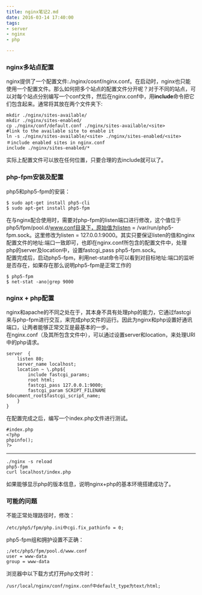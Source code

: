 ```yaml
---
title: nginx笔记2.md
date: 2016-03-14 17:40:00
tags:
- server
- nginx
- php

---
```

### nginx多站点配置
nginx提供了一个配置文件:./nginx/cosnf/nginx.conf。在启动时，nginx也只能使用一个配置文件。那么如何把多个站点的配置文件分开呢？对于不同的站点，可以对每个站点分别编写一个conf文件，然后在nginx.conf中，用**include**命令把它们包含起来。通常将其放在两个文件夹下:  

	mkdir ./nginx/sites-available/
	mkdir ./nginx/sites-enabled/
	cp ./nginx/conf/default.conf ./nginx/sites-available/<site>
	#link to the available site to enable it
	ln -s ./nginx/sites-available/<site> ./nginx/sites-enabled/<site>
	＃include enabled sites in nginx.conf
	include ./nginx/sites-enabled/*
	
实际上配置文件可以放在任何位置，只要合理的去include就可以了。

### php-fpm安装及配置  
php5和php5-fpm的安装：
	
	$ sudo apt-get install php5-cli
	$ sudo apt-get install php5-fpm

在与nginx配合使用时，需要对php-fpm的listen端口进行修改，这个值位于php5/fpm/pool.d/www.conf目录下，原始值为listen = /var/run/php5-fpm.sock。这里修改为listen = 127.0.0.1:9000。其实只要保证listen的值和nginx配置文件的地址:端口一致即可，也即在nginx.conf所包含的配置文件中，处理php的server及location中，设置fastcgi_pass php5-fpm.sock。  
配置完成后，启动php5-fpm，利用net-stat命令可以看到对目标地址:端口的监听是否存在，如果存在那么说明php5-fpm是正常工作的 

	$ php5-fpm
	$ net-stat -ano|grep 9000
	
### nginx + php配置
nginx和apache的不同之处在于，其本身不具有处理php的能力，它通过fastcgi来与php-fpm进行交互，来完成php文件的运行。因此为nginx和php设置好通讯端口，让两者能够正常交互是最基本的一步。  
在nginx.conf（及其所包含文件中），可以通过设置server和location，来处理URI中的php请求。
	
	server  {
		listen 80;
		server_name localhost;
		location ~ \.php${
			include fastcgi_params;
			root html;
			fastcgi_pass 127.0.0.1:9000;
			fastcgi_param SCRIPT_FILENAME $document_root$fastcgi_script_name;
		}
	}
	
在配置完成之后，编写一个index.php文件进行测试。

	#index.php
	<?php
	phpinfo();
	?>
-------------
	./nginx -s reload
	php5-fpm
	curl localhost/index.php
	
如果能够显示php的版本信息，说明nginx+php的基本环境搭建成功了。  

### 可能的问题
不能正常处理路径时，修改：

	/etc/php5/fpm/php.ini中cgi.fix_pathinfo = 0;
php5-fpm组和拥护设置不正确：

	;/etc/php5/fpm/pool.d/www.conf
	user = www-data
	group = www-data
	
浏览器中以下载方式打开php文件时：

	/usr/local/nginx/conf/nginx.conf中default_type为text/html;

